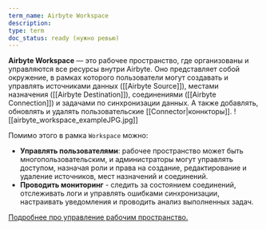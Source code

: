 ```yaml
---
term_name: Airbyte Workspace
description: 
type: term
doc_status: ready (нужно ревью)
---
```

**Airbyte Workspace** — это рабочее пространство, где организованы и управляются все ресурсы внутри Airbyte. Оно представляет собой окружение, в рамках которого пользователи могут создавать и управлять источниками данных ([[Airbyte Source]]), местами назначения ([[Airbyte Destination]]), соединениями ([[Airbyte Connection]]) и задачами по синхронизации данных. А также добавлять, обновлять и удалять пользовательские [[Connector|коннкторы]]. 
![[airbyte_workspace_exampleJPG.jpg]]

Помимо этого в рамка `Workspace` можно:
- **Управлять пользователями**: рабочее пространство может быть многопользовательским, и администраторы могут управлять доступом, назначая роли и права на создание, редактирование и удаление источников, мест назначений и соединений.
- **Проводить мониторинг** - следить за состоянием соединений, отслеживать логи и управлять ошибками синхронизации, настраивать уведомления и проводить анализ выполненных задач.

[Подробнее про управление рабочим пространство.](https://docs.airbyte.com/using-airbyte/workspaces)

